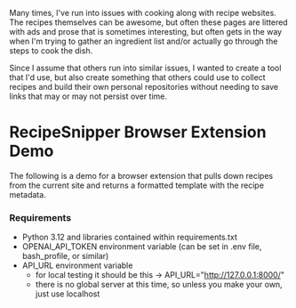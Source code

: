 Many times, I've run into issues with cooking along with recipe websites. The recipes themselves can be awesome, but often these pages are littered with ads and prose that is sometimes interesting, but often gets in the way when I'm trying to gather an ingredient list and/or actually go through the steps to cook the dish.

Since I assume that others run into similar issues, I wanted to create a tool that I'd use, but also create something that others could use to collect recipes and build their own personal repositories without needing to save links that may or may not persist over time.

# RecipeSnipper Browser Extension Demo
The following is a demo for a browser extension that pulls down recipes from the current site and returns a formatted template with the recipe metadata. 

### Requirements
- Python 3.12 and libraries contained within requirements.txt
- OPENAI_API_TOKEN environment variable (can be set in .env file, bash_profile, or similar)
- API_URL environment variable
    - for local testing it should be this -> API_URL="http://127.0.0.1:8000/"
    - there is no global server at this time, so unless you make your own, just use localhost
